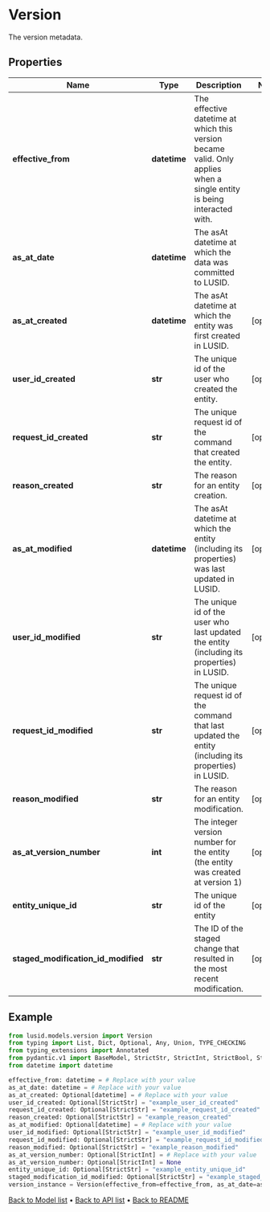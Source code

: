 # Version

The version metadata.
## Properties
Name | Type | Description | Notes
------------ | ------------- | ------------- | -------------
**effective_from** | **datetime** | The effective datetime at which this version became valid. Only applies when a single entity is being interacted with. | 
**as_at_date** | **datetime** | The asAt datetime at which the data was committed to LUSID. | 
**as_at_created** | **datetime** | The asAt datetime at which the entity was first created in LUSID. | [optional] 
**user_id_created** | **str** | The unique id of the user who created the entity. | [optional] 
**request_id_created** | **str** | The unique request id of the command that created the entity. | [optional] 
**reason_created** | **str** | The reason for an entity creation. | [optional] 
**as_at_modified** | **datetime** | The asAt datetime at which the entity (including its properties) was last updated in LUSID. | [optional] 
**user_id_modified** | **str** | The unique id of the user who last updated the entity (including its properties) in LUSID. | [optional] 
**request_id_modified** | **str** | The unique request id of the command that last updated the entity (including its properties) in LUSID. | [optional] 
**reason_modified** | **str** | The reason for an entity modification. | [optional] 
**as_at_version_number** | **int** | The integer version number for the entity (the entity was created at version 1) | [optional] 
**entity_unique_id** | **str** | The unique id of the entity | [optional] 
**staged_modification_id_modified** | **str** | The ID of the staged change that resulted in the most recent modification. | [optional] 
## Example

```python
from lusid.models.version import Version
from typing import List, Dict, Optional, Any, Union, TYPE_CHECKING
from typing_extensions import Annotated
from pydantic.v1 import BaseModel, StrictStr, StrictInt, StrictBool, StrictFloat, StrictBytes, Field, validator, ValidationError, conlist, constr
from datetime import datetime

effective_from: datetime = # Replace with your value
as_at_date: datetime = # Replace with your value
as_at_created: Optional[datetime] = # Replace with your value
user_id_created: Optional[StrictStr] = "example_user_id_created"
request_id_created: Optional[StrictStr] = "example_request_id_created"
reason_created: Optional[StrictStr] = "example_reason_created"
as_at_modified: Optional[datetime] = # Replace with your value
user_id_modified: Optional[StrictStr] = "example_user_id_modified"
request_id_modified: Optional[StrictStr] = "example_request_id_modified"
reason_modified: Optional[StrictStr] = "example_reason_modified"
as_at_version_number: Optional[StrictInt] = # Replace with your value
as_at_version_number: Optional[StrictInt] = None
entity_unique_id: Optional[StrictStr] = "example_entity_unique_id"
staged_modification_id_modified: Optional[StrictStr] = "example_staged_modification_id_modified"
version_instance = Version(effective_from=effective_from, as_at_date=as_at_date, as_at_created=as_at_created, user_id_created=user_id_created, request_id_created=request_id_created, reason_created=reason_created, as_at_modified=as_at_modified, user_id_modified=user_id_modified, request_id_modified=request_id_modified, reason_modified=reason_modified, as_at_version_number=as_at_version_number, entity_unique_id=entity_unique_id, staged_modification_id_modified=staged_modification_id_modified)

```

[Back to Model list](../README.md#documentation-for-models) &#8226; [Back to API list](../README.md#documentation-for-api-endpoints) &#8226; [Back to README](../README.md)

